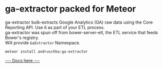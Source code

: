 # ga-extractor packed for Meteor
ga-extractor bulk-extracts Google Analytics (GA) raw data using the Core Reporting API. Use it as part of your ETL process.  
ga-extractor was spun off from bower-server-etl, the ETL service that feeds Bower's registry.  
Will provide ```GaExtractor``` Namespace.

```
meteor install andruschka:ga-extractor
```

[--- Docs here ---](https://www.npmjs.com/package/ga-extractor)